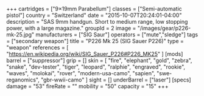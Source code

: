 +++
cartridges = ["9×19mm Parabellum"]
classes = ["Semi-automatic pistol"]
country = "Switzerland"
date = "2015-10-07T20:24:01-04:00"
description = "SAS 9mm handgun. Short to medium range, low stopping power, with a large magazine."
groupId = 2
image = "/images/gear/p226-mk-25.jpg"
manufacturers = ["SIG Saur"]
operators = ["mute","sledge"]
tags = ["secondary weapon"]
title = "P226 Mk 25 (SIG Sauer P226)"
type = "weapon"
references = [
  "https://en.wikipedia.org/wiki/SIG_Sauer_P226#P226_MK25"
]
[mods]
  barrel = ["suppressor"]
  grip = []
  skin = [
    "fire",
    "elephant",
    "gold",
    "zebra",
    "snake",
    "dev-tester",
    "tiger",
    "leopard",
    "ralphie",
    "engraved",
    "rookie",
    "waves",
    "molokai",
    "rover",
    "modern-usa-camo",
    "sapien",
    "swe-reganomics",
    "gbr-wwii-camo"
  ]
  sight = []
  underBarrel = ["laser"]
[specs]
  damage = "53"
  fireRate = ""
  mobility = "50"
  capacity = "15"
+++
